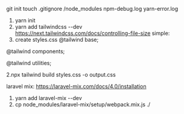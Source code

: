 git init
touch .gitignore
/node_modules
npm-debug.log
yarn-error.log


1. yarn init
2. yarn add tailwindcss --dev
https://next.tailwindcss.com/docs/controlling-file-size
simple:
1. create styles.css
@tailwind base;

@tailwind components;

@tailwind utilities;

2.npx tailwind build styles.css -o output.css

laravel mix:
https://laravel-mix.com/docs/4.0/installation
1. yarn add laravel-mix --dev
2. cp node_modules/laravel-mix/setup/webpack.mix.js ./